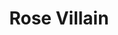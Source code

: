 ---
title: Rose Villain
domain: http://www.rosevillainmusic.com/
image: ../images/projects/rosevillain.png
---